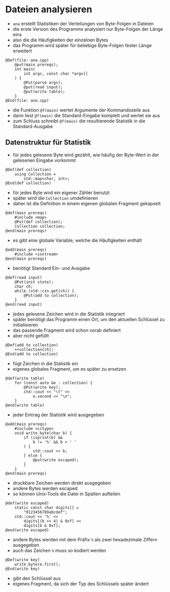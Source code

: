 # Dateien analysieren
* `ana` erstellt Statistiken der Verteilungen von Byte-Folgen in
  Dateien
* die erste Version des Programms analysiert nur Byte-Folgen der Länge
  eins
* also die die Häufigkeiten der einzelnen Bytes
* das Programm wird später für beliebige Byte-Folgen fester Länge
  erweitert

```
@Def(file: ana.cpp)
	@put(main prereqs);
	int main(
		int argc, const char *argv[]
	) {
		@Put(parse args);
		@put(read input);
		@put(write table);
	}
@End(file: ana.cpp)
```
* die Funktion `@f(main)` wertet Argumente der Kommandozeile aus
* dann liest `@f(main)` die Standard-Eingabe komplett und wertet sie aus
* zum Schluss schreibt `@f(main)` die resultierende Statistik in die
  Standard-Ausgabe

## Datenstruktur für Statistik
* für jedes gelesene Byte wird gezählt, wie häufig der Byte-Wert in der
  gelesenen Eingabe vorkommt

```
@Def(def collection)
	using Collection =
		std::map<char, int>;
@End(def collection)
```
* für jedes Byte wird ein eigener Zähler benutzt
* später wird die `Collection` umdefinieren
* daher ist die Definition in einem eigenen globalen Fragment gekapselt

```
@def(main prereqs)
	#include <map>
	@Put(def collection);
	Collection collection;
@end(main prereqs)
```
* es gibt eine globale Variable, welche die Häufigkeiten enthält

```
@add(main prereqs)
	#include <iostream>
@end(main prereqs)
```
* benötigt Standard Ein- und Ausgabe

```
@def(read input)
	@Put(init state);
	char ch;
	while (std::cin.get(ch)) {
		@Put(add to collection);
	}
@end(read input)
```
* jedes gelesene Zeichen wird in die Statistik integriert
* später benötigt das Programm einen Ort, um den aktuellen Schlüssel zu
  initialisieren
* das passende Fragment wird schon vorab definiert
* aber nicht gefüllt

```
@Def(add to collection)
	++collection[ch];
@End(add to collection)
```
* fügt Zeichen in die Statistik ein
* eigenes globales Fragment, um es später zu ersetzen


```
@def(write table)
	for (const auto &e : collection) {
		@Put(write key);
		std::cout << "\t" <<
			e.second << "\n";
	}
@end(write table)
```
* jeder Eintrag der Statistik wird ausgegeben

```
@add(main prereqs)
	#include <cctype>
	void write_byte(char b) {
		if (isprint(b) &&
			b != '%' && b > ' '
		) {
			std::cout << b;
		} else {
			@put(write escaped);
		}
	}
@end(main prereqs)
```
* druckbare Zeichen werden direkt ausgegeben
* andere Bytes werden escaped
* so können Unix-Tools die Datei in Spalten aufteilen

```
@def(write escaped)
	static const char digits[] =
		"0123456789abcdef";
	std::cout << '%' <<
		digits[(b >> 4) & 0xf] <<
		digits[b & 0xf];
@end(write escaped)
```
* andere Bytes werden mit dem Präfix `%` als zwei hexadezimale Ziffern
  ausgegeben
* auch das Zeichen `%` muss so kodiert werden

```
@Def(write key)
	write_byte(e.first);
@End(write key)
```
* gibt den Schlüssel aus
* eigenes Fragment, da sich der Typ des Schlüssels später ändert

